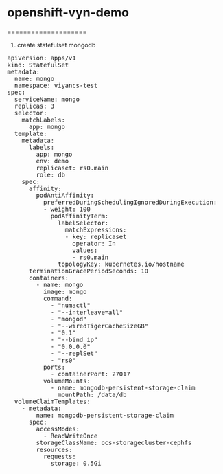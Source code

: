 # openshift-vyn-demo
====================
1. create statefulset mongodb
<pre>
apiVersion: apps/v1
kind: StatefulSet
metadata:
  name: mongo
  namespace: viyancs-test
spec:
  serviceName: mongo
  replicas: 3
  selector:
    matchLabels:
      app: mongo
  template:
    metadata:
      labels:
        app: mongo
        env: demo
        replicaset: rs0.main
        role: db
    spec:
      affinity:
        podAntiAffinity:
          preferredDuringSchedulingIgnoredDuringExecution:
          - weight: 100
            podAffinityTerm:
              labelSelector:
                matchExpressions:
                - key: replicaset
                  operator: In
                  values:
                  - rs0.main
              topologyKey: kubernetes.io/hostname
      terminationGracePeriodSeconds: 10
      containers:
        - name: mongo
          image: mongo
          command:
            - "numactl"
            - "--interleave=all"
            - "mongod"
            - "--wiredTigerCacheSizeGB"
            - "0.1"
            - "--bind_ip"
            - "0.0.0.0"
            - "--replSet"
            - "rs0"
          ports:
            - containerPort: 27017
          volumeMounts:
            - name: mongodb-persistent-storage-claim
              mountPath: /data/db
  volumeClaimTemplates:
    - metadata:
        name: mongodb-persistent-storage-claim
      spec:
        accessModes:
          - ReadWriteOnce
        storageClassName: ocs-storagecluster-cephfs
        resources:
          requests:
            storage: 0.5Gi
</pre>
